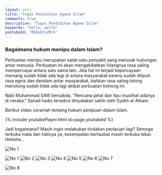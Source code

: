 ```yaml
---
layout: post
title: "Tugas Pendidikan Agama Islam"
comments: true
description: "Tugas Pendidikan Agama Islam"
keywords: "hello, world"
youtubeId: "RO8yQ7aZMrk"
---
```


### Bagaimana hukum menipu dalam Islam?

Perbuatan menipu merupakan salah satu penyakit yang merusak hubungan antar manusia. Perbuatan ini akan mengakibatkan hilangnya rasa saling mempercayai antara satu sama lain. Jika hal ini terjadi kepercayaan memang sudah tidak ada lagi di antara masyarakat karena sudah diliputi rasa egois dan dendam antar masyarakat, bahkan rasa saling tolong menolong sudah tidak ada lagi akibat perbuatan bohong ini.

Nabi Muhammad SAW bersabda, "Rencana jahat dan tipu muslihat adanya di neraka." Sanad hadis tersebut dinyatakan sahih oleh Syekh al-Albani.

Berikut video ceramah tentang hukum penipuan dalam Islam.


{% include youtubePlayer.html id=page.youtubeId %}


Jadi bagaimana? Masih ingin melakukan tindakan penipuan lagi? Semoga terbuka mata dan hatinya ya, kesempatan bertaubat masih terbuka lebar. Hehehe...

![No 1](assets/images/author.jpg)

![No 1](0.jpeg) 
![No 2](1.jpeg)
![No 3](2.jpeg)
![No 4](3.jpeg)
![No 5](4.jpeg)
![No 6](5.jpeg)
![No 7](6.jpeg)


![No 8](7.jpeg)
